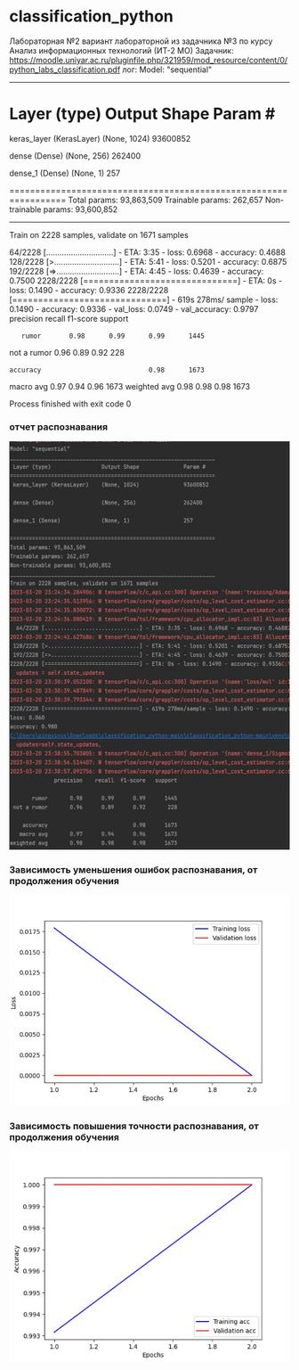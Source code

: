# classification_python
Лабораторная №2 вариант лабораторной из задачника №3  по курсу Анализ информационных технологий (ИТ-2 МО)
Задачник: https://moodle.uniyar.ac.ru/pluginfile.php/321959/mod_resource/content/0/python_labs_classification.pdf
лог:
Model: "sequential"
_________________________________________________________________
 Layer (type)                Output Shape              Param #   
=================================================================
 keras_layer (KerasLayer)    (None, 1024)              93600852  
                                                                 
 dense (Dense)               (None, 256)               262400    
                                                                 
 dense_1 (Dense)             (None, 1)                 257       
                                                                 
=================================================================
Total params: 93,863,509
Trainable params: 262,657
Non-trainable params: 93,600,852
_________________________________________________________________
Train on 2228 samples, validate on 1671 samples

64/2228 [..............................] - ETA: 3:35 - loss: 0.6968 - accuracy: 0.4688
128/2228 [>.............................] - ETA: 5:41 - loss: 0.5201 - accuracy: 0.6875
192/2228 [=>............................] - ETA: 4:45 - loss: 0.4639 - accuracy: 0.7500
2228/2228 [==============================] - ETA: 0s - loss: 0.1490 - accuracy: 0.9336
2228/2228 [==============================] - 619s 278ms/
sample - loss: 0.1490 - accuracy: 0.9336 - val_loss: 0.0749 - val_accuracy: 0.9797
precision    recall  f1-score   support

       rumor       0.98      0.99      0.99      1445
 not a rumor       0.96      0.89      0.92       228

    accuracy                           0.98      1673
   macro avg       0.97      0.94      0.96      1673
weighted avg       0.98      0.98      0.98      1673


Process finished with exit code 0

### отчет распознавания
![alt text](https://github.com/aiserrock/classification_python/blob/main/log2.jpg) 

### Зависимость уменьшения ошибок распознавания, от продолжения обучения  
![alt text](https://github.com/aiserrock/classification_python/blob/main/epoch_losses.jpg) 
### Зависимость повышения точности распознавания, от продолжения обучения  
![alt text](https://github.com/aiserrock/classification_python/blob/main/epoch_acc.jpg) 
